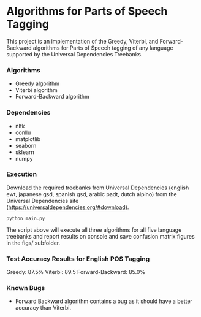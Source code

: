# Algorithms for Parts of Speech Tagging

This project is an implementation of the Greedy, Viterbi, and Forward-Backward algorithms for Parts of Speech tagging of any language supported by the Universal Dependencies Treebanks.

### Algorithms
- Greedy algorithm
- Viterbi algorithm
- Forward-Backward algorithm

### Dependencies
- nltk
- conllu
- matplotlib
- seaborn
- sklearn
- numpy

### Execution
Download the required treebanks from Universal Dependencies (english ewt, japanese gsd, spanish gsd, arabic padt, dutch alpino) from the Universal Dependencies site (https://universaldependencies.org/#download).
```
python main.py
```
The script above will execute all three algorithms for all five language treebanks and report results on console and save confusion matrix figures in the figs/ subfolder.

### Test Accuracy Results for English POS Tagging
Greedy: 87.5%
Viterbi: 89.5
Forward-Backward: 85.0%

### Known Bugs
- Forward Backward algorithm contains a bug as it should have a better accuracy than Viterbi.